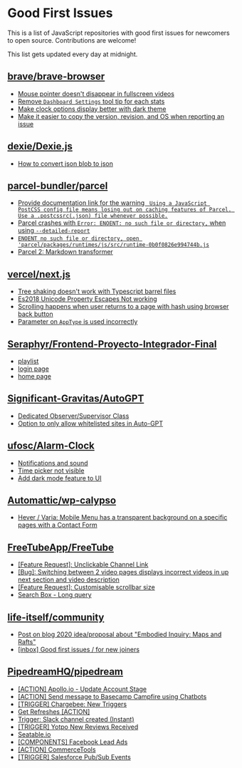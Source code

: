 # Good First Issues

This is a list of JavaScript repositories with good first issues for newcomers to open source. Contributions are welcome!

This list gets updated every day at midnight.

## [brave/brave-browser](https://github.com/brave/brave-browser)

- [Mouse pointer doesn't disappear in fullscreen videos](https://github.com/brave/brave-browser/issues/17292)
- [Remove `Dashboard Settings` tool tip for each stats](https://github.com/brave/brave-browser/issues/6084)
- [Make clock options display better with dark theme](https://github.com/brave/brave-browser/issues/12061)
- [Make it easier to copy the version, revision, and OS when reporting an issue](https://github.com/brave/brave-browser/issues/6916)

## [dexie/Dexie.js](https://github.com/dexie/Dexie.js)

- [How to convert json blob to json](https://github.com/dexie/Dexie.js/issues/992)

## [parcel-bundler/parcel](https://github.com/parcel-bundler/parcel)

- [Provide documentation link for the warning ` Using a JavaScript PostCSS config file means losing out on caching features of Parcel. Use a .postcssrc(.json) file whenever possible.`](https://github.com/parcel-bundler/parcel/issues/5699)
- [Parcel crashes with `Error: ENOENT: no such file or directory,` when using `--detailed-report`](https://github.com/parcel-bundler/parcel/issues/7816)
- [`ENOENT no such file or directory, open 'parcel/packages/runtimes/js/src/runtime-0b0f0826e994744b.js`](https://github.com/parcel-bundler/parcel/issues/8392)
- [Parcel 2: Markdown transformer](https://github.com/parcel-bundler/parcel/issues/3357)

## [vercel/next.js](https://github.com/vercel/next.js)

- [Tree shaking doesn't work with Typescript barrel files](https://github.com/vercel/next.js/issues/12557)
- [Es2018 Unicode Property Escapes Not working](https://github.com/vercel/next.js/issues/19303)
- [Scrolling happens when user returns to a page with hash using browser back button](https://github.com/vercel/next.js/issues/13653)
- [Parameter on `AppType` is used incorrectly](https://github.com/vercel/next.js/issues/42846)

## [Seraphyr/Frontend-Proyecto-Integrador-Final](https://github.com/Seraphyr/Frontend-Proyecto-Integrador-Final)

- [playlist](https://github.com/Seraphyr/Frontend-Proyecto-Integrador-Final/issues/3)
- [login page](https://github.com/Seraphyr/Frontend-Proyecto-Integrador-Final/issues/1)
- [home page](https://github.com/Seraphyr/Frontend-Proyecto-Integrador-Final/issues/2)

## [Significant-Gravitas/AutoGPT](https://github.com/Significant-Gravitas/AutoGPT)

- [Dedicated Observer/Supervisor Class](https://github.com/Significant-Gravitas/AutoGPT/issues/4242)
- [Option to only allow whitelisted sites in Auto-GPT](https://github.com/Significant-Gravitas/AutoGPT/issues/5289)

## [ufosc/Alarm-Clock](https://github.com/ufosc/Alarm-Clock)

- [Notifications and sound](https://github.com/ufosc/Alarm-Clock/issues/4)
- [Time picker not visible](https://github.com/ufosc/Alarm-Clock/issues/44)
- [Add dark mode feature to UI](https://github.com/ufosc/Alarm-Clock/issues/14)

## [Automattic/wp-calypso](https://github.com/Automattic/wp-calypso)

- [Hever / Varia: Mobile Menu has a transparent background on a specific pages with a Contact Form](https://github.com/Automattic/wp-calypso/issues/72288)

## [FreeTubeApp/FreeTube](https://github.com/FreeTubeApp/FreeTube)

- [[Feature Request]: Unclickable Channel Link](https://github.com/FreeTubeApp/FreeTube/issues/3193)
- [[Bug]: Switching between 2 video pages displays incorrect videos in up next section and video description](https://github.com/FreeTubeApp/FreeTube/issues/2261)
- [[Feature Request]: Customisable scrollbar size](https://github.com/FreeTubeApp/FreeTube/issues/3057)
- [Search Box - Long query](https://github.com/FreeTubeApp/FreeTube/issues/940)

## [life-itself/community](https://github.com/life-itself/community)

- [Post on blog 2020 idea/proposal about "Embodied Inquiry: Maps and Rafts"](https://github.com/life-itself/community/issues/1050)
- [[inbox] Good first issues / for new joiners](https://github.com/life-itself/community/issues/112)

## [PipedreamHQ/pipedream](https://github.com/PipedreamHQ/pipedream)

- [[ACTION] Apollo.io - Update Account Stage](https://github.com/PipedreamHQ/pipedream/issues/10659)
- [[ACTION] Send message to Basecamp Campfire using Chatbots](https://github.com/PipedreamHQ/pipedream/issues/10645)
- [[TRIGGER] Chargebee: New Triggers](https://github.com/PipedreamHQ/pipedream/issues/10472)
- [Get Refreshes [ACTION]](https://github.com/PipedreamHQ/pipedream/issues/10585)
- [Trigger: Slack channel created (Instant)](https://github.com/PipedreamHQ/pipedream/issues/9311)
- [[TRIGGER] Yotpo New Reviews Received](https://github.com/PipedreamHQ/pipedream/issues/4375)
- [Seatable.io](https://github.com/PipedreamHQ/pipedream/issues/3910)
- [[COMPONENTS] Facebook Lead Ads](https://github.com/PipedreamHQ/pipedream/issues/6907)
- [[ACTION] CommerceTools](https://github.com/PipedreamHQ/pipedream/issues/1326)
- [[TRIGGER] Salesforce Pub/Sub Events](https://github.com/PipedreamHQ/pipedream/issues/10212)

